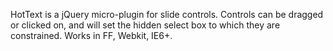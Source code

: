 
HotText is a jQuery micro-plugin for slide controls.
Controls can be dragged or clicked on, and will set the hidden select box to which they are constrained.
Works in FF, Webkit, IE6+.

